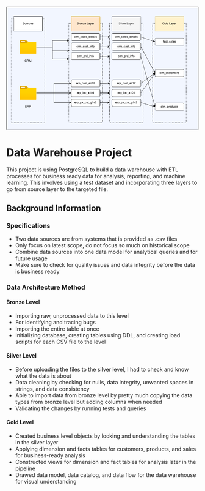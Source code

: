 ![Data Flow Diagram](https://github.com/ahs04/dataWarehouse-project/blob/main/docs/data_flow.png)

# Data Warehouse Project
This project is using PostgreSQL to build a data warehouse with ETL processes for business ready data for analysis, reporting, and machine learning. This involves using a test dataset and incorporating three layers to go from source layer to the targeted file.

## Background Information
### Specifications
- Two data sources are from systems that is provided as .csv files
- Only focus on latest scope, do not focus so much on historical scope
- Combine data sources into one data model for analytical queries and for future usage
- Make sure to check for quality issues and data integrity before the data is business ready

### Data Architecture Method
#### Bronze Level
- Importing raw, unprocessed data to this level
- For identifying and tracing bugs
- Importing the entire table at once
- Initializing database, creating tables using DDL, and creating load scripts for each CSV file to the level

#### Silver Level
- Before uploading the files to the silver level, I had to check and know what the data is about
- Data cleaning by checking for nulls, data integrity, unwanted spaces in strings, and data consistency
- Able to import data from bronze level by pretty much copying the data types from bronze level but adding columns when needed
- Validating the changes by running tests and queries

#### Gold Level
- Created business level objects by looking and understanding the tables in the silver layer
- Applying dimension and facts tables for customers, products, and sales for business-ready analysis
- Constructed views for dimension and fact tables for analysis later in the pipeline
- Drawed data model, data catalog, and data flow for the data warehouse for visual understanding
